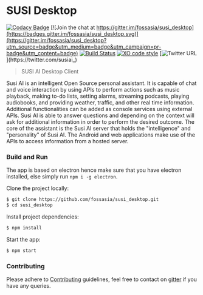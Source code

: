 # SUSI Desktop

[![Codacy Badge](https://api.codacy.com/project/badge/Grade/e37a7797d5a74af38b009f991d8352f4)](https://www.codacy.com/app/BrainBuzzer/susi_desktop?utm_source=github.com&utm_medium=referral&utm_content=fossasia/susi_desktop&utm_campaign=badger)
[![Join the chat at https://gitter.im/fossasia/susi_desktop](https://badges.gitter.im/fossasia/susi_desktop.svg)](https://gitter.im/fossasia/susi_desktop?utm_source=badge&utm_medium=badge&utm_campaign=pr-badge&utm_content=badge) [![Build Status](https://travis-ci.org/fossasia/susi_desktop.svg?branch=master)](https://travis-ci.org/fossasia/susi_desktop) [![XO code style](https://img.shields.io/badge/code_style-XO-5ed9c7.svg)](https://github.com/sindresorhus/xo)
[![Twitter URL](https://img.shields.io/twitter/url/https/twitter.com/fold_left.svg?style=social&label=Follow%20%40susiai_)](https://twitter.com/susiai_)

> SUSI AI Desktop Client

Susi AI is an intelligent Open Source personal assistant. It is capable of chat and voice interaction by using APIs to perform actions such as music playback, making to-do lists, setting alarms, streaming podcasts, playing audiobooks, and providing weather, traffic, and other real time information. Additional functionalities can be added as console services using external APIs. Susi AI is able to answer questions and depending on the context will ask for additional information in order to perform the desired outcome. The core of the assistant is the Susi AI server that holds the "intelligence" and "personality" of Susi AI. The Android and web applications make use of the APIs to access information from a hosted server.


### Build and Run

The app is based on electron hence make sure that you have electron installed, else simply run `npm i -g electron`.

Clone the project locally:
```sh
$ git clone https://github.com/fossasia/susi_desktop.git
$ cd susi_desktop
```

Install project dependencies:
```sh
$ npm install
```

Start the app:
```sh
$ npm start
```

### Contributing

Please adhere to [Contributing](https://github.com/fossasia/susi_desktop/blob/master/CONTRIBUTING.md) guidelines, feel free to contact on [gitter](https://gitter.im/fossasia/susi_desktop) if you have any queries.
